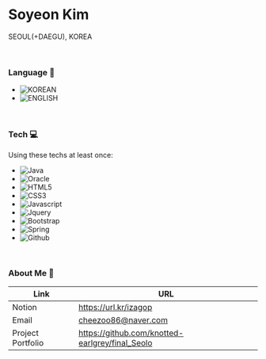 # Soyeon Kim
<p>SEOUL(+DAEGU), KOREA</p>
<br>

### Language 💬
-  ![KOREAN](https://img.shields.io/static/v1?&label=&message=KOREAN&color=F7CAC9)
-  ![ENGLISH](https://img.shields.io/static/v1?&label=&message=ENGLISH&color=92A8D1)

<br>

### Tech 💻

Using these techs at least once:
- ![Java](https://img.shields.io/badge/Java-007396?style=flat-square&logo=Java&logoColor=white)
- ![Oracle](https://img.shields.io/badge/Oracle-F80000?style=flat-square&logo=Oracle&logoColor=white)
- ![HTML5](https://img.shields.io/badge/HTML5-E34F26?style=flat-square&logo=HTML5&logoColor=white)
- ![CSS3](https://img.shields.io/badge/CSS3-1572B6?style=flat-square&logo=CSS3&logoColor=white)
- ![Javascript](https://img.shields.io/badge/Javascript-F7DF1E?style=flat-square&logo=Javascript&logoColor=white)
- ![Jquery](https://img.shields.io/badge/Jquery-0769AD?style=flat-square&logo=Jquery&logoColor=white)
- ![Bootstrap](https://img.shields.io/badge/Bootstrap-7952B3?style=flat-square&logo=Bootstrap&logoColor=white)
- ![Spring](https://img.shields.io/badge/Spring-6DB33F?style=flat-square&logo=Spring&logoColor=white)
- ![Github](https://img.shields.io/badge/Github-181717?style=flat-square&logo=Github&logoColor=white)

<br>

### About Me 🥰

| Link | URL |
| ------ | ------ |
| Notion | https://url.kr/izagop |
| Email | cheezoo86@naver.com |
| Project Portfolio | https://github.com/knotted-earlgrey/final_Seolo |
